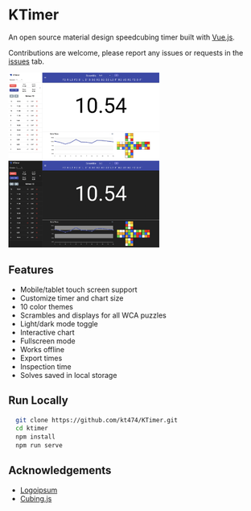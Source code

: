# KTimer

An open source material design speedcubing timer built with [Vue.js](https://vuejs.org/).

Contributions are welcome, please report any issues or requests in the [issues](https://github.com/kt474/KTimer/issues) tab.

<img src="./public/page_light.png" width=300 height=172> 
<img src="./public/page_dark.png" width=300 height=172>

## Features 

- Mobile/tablet touch screen support
- Customize timer and chart size
- 10 color themes
- Scrambles and displays for all WCA puzzles
- Light/dark mode toggle
- Interactive chart
- Fullscreen mode
- Works offline
- Export times
- Inspection time
- Solves saved in local storage

## Run Locally

```bash
  git clone https://github.com/kt474/KTimer.git
  cd ktimer
  npm install
  npm run serve
```

## Acknowledgements

- [Logoipsum](https://logoipsum.com/)
- [Cubing.js](https://github.com/cubing/cubing.js)
